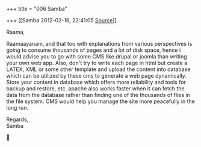 +++
title = "006 Samba"

+++
[[Samba	2012-02-16, 22:41:05 [Source](https://groups.google.com/g/samskrita/c/Eqze6kOzgug)]]



Raama,  

Raamaayanam, and that too with explanations from various perspectives is going to consume thousands of pages and a lot of disk space, hence i would advise you to go with some CMS like drupal or joomla than writing your own web app. Also, don't try to write each page in html but create a LATEX, XML or some other template and upload the content into database which can be utilized by these cms to generate a web page dynamically. Store your content in database which offers more reliability and tools for backup and restore, etc. apache also works faster when it can fetch the data from the database rather than finding one of the thousands of files in the file system. CMS would help you manage the site more peacefully in the long run.  

Regards,  
Samba



